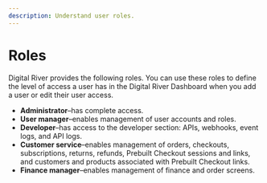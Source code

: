 ```yaml
---
description: Understand user roles.
---
```


# Roles

Digital River provides the following roles. You can use these roles to define the level of access a user has in the Digital River Dashboard when you add a user or edit their user access.

* **Administrator**–has complete access.
* **User manager**–enables management of user accounts and roles.
* **Developer**–has access to the developer section: APIs, webhooks, event logs, and API logs.
* **Customer service**–enables management of orders, checkouts, subscriptions, returns, refunds, Prebuilt Checkout sessions and links, and customers and products associated with Prebuilt Checkout links.
* **Finance manager**–enables management of finance and order screens.
